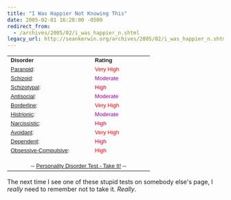```yaml
---
title: "I Was Happier Not Knowing This"
date: 2005-02-01 16:28:00 -0500
redirect_from:
  - /archives/2005/02/i_was_happier_n.shtml
legacy_url: http://seankerwin.org/archives/2005/02/i_was_happier_n.shtml
---
```

<table width="300" cellpadding="2" cellspacing="0" border="0"><tr><td width="180"><font face="arial" size="-1"><b>Disorder</b></font></td><td width="120"><font face="arial" size="-1"><b>Rating</b></font></td></tr><tr><td><font face="arial" size="-1"><a href="http://www.4degreez.com/misc/disorder_information2.html#paranoid">Paranoid</a>:</font></td><td><font color="#ff0000" face="arial" size="-1">Very High</font></td></tr><tr><td><font face="arial" size="-1"><a href="http://www.4degreez.com/misc/disorder_information2.html#schizoid">Schizoid</a>:</font></td><td><font color="#990099" face="arial" size="-1">Moderate</font></td></tr><tr><td><font face="arial" size="-1"><a href="http://www.4degreez.com/misc/disorder_information2.html#schizotypal">Schizotypal</a>:</font></td><td><font color="#cc0033" face="arial" size="-1">High</font></td></tr><tr><td><font face="arial" size="-1"><a href="http://www.4degreez.com/misc/disorder_information2.html#antisocial">Antisocial</a>:</font></td><td><font color="#990099" face="arial" size="-1">Moderate</font></td></tr><tr><td><font face="arial" size="-1"><a href="http://www.4degreez.com/misc/disorder_information2.html#borderline">Borderline</a>:</font></td><td><font color="#ff0000" face="arial" size="-1">Very High</font></td></tr><tr><td><font face="arial" size="-1"><a href="http://www.4degreez.com/misc/disorder_information2.html#histrionic">Histrionic</a>:</font></td><td><font color="#990099" face="arial" size="-1">Moderate</font></td></tr><tr><td><font face="arial" size="-1"><a href="http://www.4degreez.com/misc/disorder_information2.html#narcissistic">Narcissistic</a>:</font></td><td><font color="#cc0033" face="arial" size="-1">High</font></td></tr><tr><td><font face="arial" size="-1"><a href="http://www.4degreez.com/misc/disorder_information2.html#avoidant">Avoidant</a>:</font></td><td><font color="#ff0000" face="arial" size="-1">Very High</font></td></tr><tr><td><font face="arial" size="-1"><a href="http://www.4degreez.com/misc/disorder_information2.html#dependent">Dependent</a>:</font></td><td><font color="#cc0033" face="arial" size="-1">High</font></td></tr><tr><td><font face="arial" size="-1"><a href="http://www.4degreez.com/misc/disorder_information2.html#obsessive">Obsessive-Compulsive</a>:</font></td><td><font color="#ff0000" face="arial" size="-1">High</font></td></tr><tr><td colspan="2" align="center"><font color="#000000" face="arial" size="-1"><br />-- <a href="http://www.4degreez.com/misc/personality_disorder_test.mv">Personality Disorder Test - Take It!</a> --</font></td></tr></table>

<p>The next time I see one of these stupid tests on somebody else's page, I <i>really</i> need to remember not to take it.  <i>Really</i>.</p>
